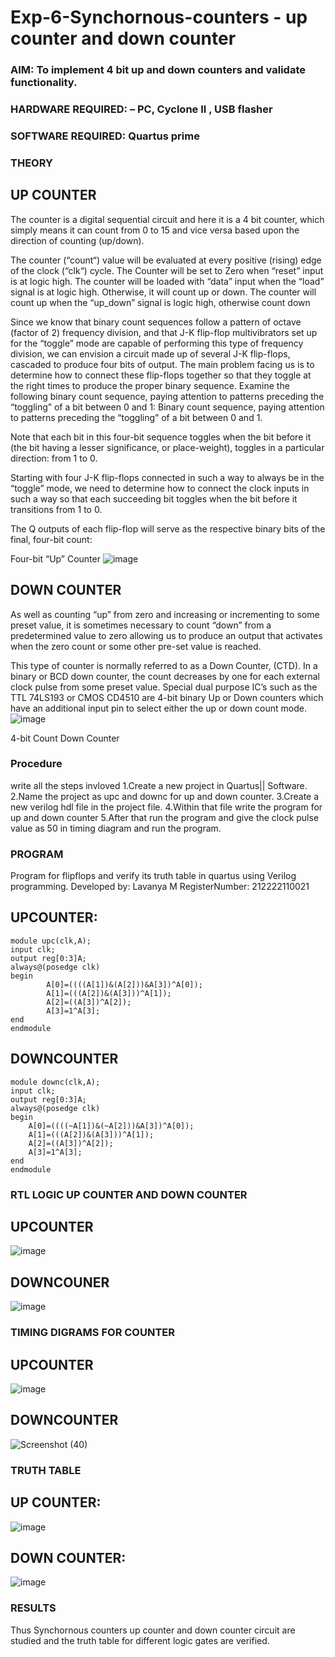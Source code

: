 # Exp-6-Synchornous-counters - up counter and down counter 
### AIM: To implement 4 bit up and down counters and validate  functionality.
### HARDWARE REQUIRED:  – PC, Cyclone II , USB flasher
### SOFTWARE REQUIRED:   Quartus prime
### THEORY 

## UP COUNTER 
The counter is a digital sequential circuit and here it is a 4 bit counter, which simply means it can count from 0 to 15 and vice versa based upon the direction of counting (up/down). 

The counter (“count“) value will be evaluated at every positive (rising) edge of the clock (“clk“) cycle.
The Counter will be set to Zero when “reset” input is at logic high.
The counter will be loaded with “data” input when the “load” signal is at logic high. Otherwise, it will count up or down.
The counter will count up when the “up_down” signal is logic high, otherwise count down

Since we know that binary count sequences follow a pattern of octave (factor of 2) frequency division, and that J-K flip-flop multivibrators set up for the “toggle” mode are capable of performing this type of frequency division, we can envision a circuit made up of several J-K flip-flops, cascaded to produce four bits of output.
The main problem facing us is to determine how to connect these flip-flops together so that they toggle at the right times to produce the proper binary sequence.
Examine the following binary count sequence, paying attention to patterns preceding the “toggling” of a bit between 0 and 1:
Binary count sequence, paying attention to patterns preceding the “toggling” of a bit between 0 and 1.

Note that each bit in this four-bit sequence toggles when the bit before it (the bit having a lesser significance, or place-weight), toggles in a particular direction: from 1 to 0.



 
 

Starting with four J-K flip-flops connected in such a way to always be in the “toggle” mode, we need to determine how to connect the clock inputs in such a way so that each succeeding bit toggles when the bit before it transitions from 1 to 0.

The Q outputs of each flip-flop will serve as the respective binary bits of the final, four-bit count:

 
 

Four-bit “Up” Counter
![image](https://user-images.githubusercontent.com/36288975/169644758-b2f4339d-9532-40c5-af40-8f4f8c942e2c.png)



## DOWN COUNTER 

As well as counting “up” from zero and increasing or incrementing to some preset value, it is sometimes necessary to count “down” from a predetermined value to zero allowing us to produce an output that activates when the zero count or some other pre-set value is reached.

This type of counter is normally referred to as a Down Counter, (CTD). In a binary or BCD down counter, the count decreases by one for each external clock pulse from some preset value. Special dual purpose IC’s such as the TTL 74LS193 or CMOS CD4510 are 4-bit binary Up or Down counters which have an additional input pin to select either the up or down count mode.
![image](https://user-images.githubusercontent.com/36288975/169644844-1a14e123-7228-4ed8-81a9-eb937dff4ac8.png)


4-bit Count Down Counter
### Procedure
 write all the steps invloved 
1.Create a new project in Quartus|| Software.
2.Name the project as upc and downc for up and down counter.
3.Create a new verilog hdl file in the project file. 
4.Within that file write the program for up and down counter
5.After that run the program and give the clock pulse value as 50 in timing diagram and run the program.



### PROGRAM 

Program for flipflops  and verify its truth table in quartus using Verilog programming.
Developed by: Lavanya M
RegisterNumber: 212222110021

## UPCOUNTER:
```
module upc(clk,A);
input clk;
output reg[0:3]A;
always@(posedge clk)
begin
		A[0]=((((A[1])&(A[2]))&A[3])^A[0]);
		A[1]=(((A[2])&(A[3]))^A[1]);
		A[2]=((A[3])^A[2]);
		A[3]=1^A[3];
end
endmodule
```

## DOWNCOUNTER
```
module downc(clk,A);
input clk;
output reg[0:3]A;
always@(posedge clk)
begin
	A[0]=((((~A[1])&(~A[2]))&A[3])^A[0]);
	A[1]=(((A[2])&(A[3]))^A[1]);
	A[2]=((A[3])^A[2]);
	A[3]=1^A[3];
end
endmodule
```





### RTL LOGIC UP COUNTER AND DOWN COUNTER  

## UPCOUNTER
![image](https://github.com/LavanyaMuraleedharan/Exp-7-Synchornous-counters-/assets/120103862/7a01e873-0d26-4ede-94e0-b0fc210fe83f)

## DOWNCOUNER
![image](https://github.com/LavanyaMuraleedharan/Exp-7-Synchornous-counters-/assets/120103862/be7ae0ab-38ef-408e-be62-1c633af61131)






### TIMING DIGRAMS FOR COUNTER  
## UPCOUNTER
![image](https://github.com/LavanyaMuraleedharan/Exp-7-Synchornous-counters-/assets/120103862/b78bdb7f-170a-416b-8ee7-bd20a4ffcf4a)



## DOWNCOUNTER
![Screenshot (40)](https://github.com/LavanyaMuraleedharan/Exp-7-Synchornous-counters-/assets/120103862/8067bcee-051b-4f94-95a8-3d512b9bbf0d)






### TRUTH TABLE 

## UP COUNTER:
![image](https://github.com/LavanyaMuraleedharan/Exp-7-Synchornous-counters-/assets/120103862/8fb213f3-00e7-43ea-8844-143b48f5cccd)

## DOWN COUNTER:
![image](https://github.com/LavanyaMuraleedharan/Exp-7-Synchornous-counters-/assets/120103862/a539f1e0-b04f-4350-bcb2-6dfcf6f2f595)



### RESULTS 
Thus Synchornous counters up counter and down counter circuit are studied and the truth table for different logic gates are verified.


